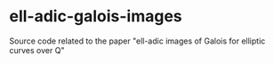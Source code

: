 # ell-adic-galois-images
Source code related to the paper "ell-adic images of Galois for elliptic curves over Q"
